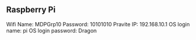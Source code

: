 Raspberry Pi
------------
Wifi Name: MDPGrp10
Password: 10101010
Pravite IP: 192.168.10.1
OS login name: pi
OS login password: Dragon
